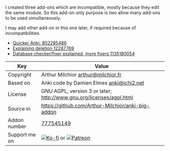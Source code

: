 I created three add-ons which are incompatible, mostly because they
edit the same module. So this add-on only purpose is two allow many
add-ons to be used simultaneously.

I may add other add-on in this one later, if required because of incompatibilities.

* [Quicker Anki: 802285486](https://ankiweb.net/shared/info/802285486)
* [Explaining deletion 12287769](https://ankiweb.net/shared/info/12287769)
* [Database checker/fixer explained, more fixers 1135180054](https://ankiweb.net/shared/info/1135180054)


Key         |Value
------------|-------------------------------------------------------------------
Copyright   | Arthur Milchior <arthur@milchior.fr>
Based on    | Anki code by Damien Elmes <anki@ichi2.net>
License     | GNU AGPL, version 3 or later; http://www.gnu.org/licenses/agpl.html
Source in   | https://github.com/Arthur-Milchior/anki-big-addon
Addon number| [777545149](https://ankiweb.net/shared/info/777545149)
Support me on| [![Ko-fi](https://ko-fi.com/img/Kofi_Logo_Blue.svg)](https://Ko-fi.com/arthurmilchior) or [![Patreon](http://www.milchior.fr/patreon.png)](https://www.patreon.com/bePatron?u=146206)
